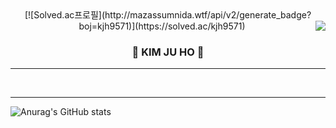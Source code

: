 <!-- ### Hi there 👋 -->

<!--
**kjh9571/kjh9571** is a ✨ _special_ ✨ repository because its `README.md` (this file) appears on your GitHub profile.

Here are some ideas to get you started:

- 🔭 I’m currently working on ...
- 🌱 I’m currently learning ...
- 👯 I’m looking to collaborate on ...
- 🤔 I’m looking for help with ...
- 💬 Ask me about ...
- 📫 How to reach me: ...
- 😄 Pronouns: ...
- ⚡ Fun fact: ...
-->

<!-- https://velog.io/@seondal/Github-Readme-%EA%BE%B8%EB%AF%B8%EA%B8%B0-%EC%B4%9D%EC%A0%95%EB%A6%AC#%EC%99%84%EC%84%B1 -->

<div align="center">
  [![Solved.ac프로필](http://mazassumnida.wtf/api/v2/generate_badge?boj=kjh9571)](https://solved.ac/kjh9571)

  <img align="right" src="https://github-readme-stats.vercel.app/api/top-langs/?username=kjh9571&theme=dracula&exclude_repo=Computer-Science-Engineering&layout=compact&langs_count=10"/>
  
  ### 🐣 KIM JU HO 🐥 
  
  ---
  


  <br>
 
</div>

  ---
![Anurag's GitHub stats](https://github-readme-stats.vercel.app/api?username=kjh9571&show_icons=true&theme=radical)
